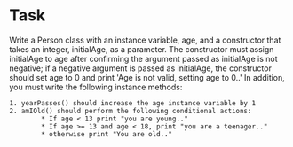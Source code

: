 # Task
Write a Person class with an instance variable, age, 
and a constructor that takes an integer, initialAge, as a parameter. 
The constructor must assign initialAge to age after confirming the argument passed as initialAge is not negative; 
if a negative argument is passed as initialAge, the constructor should set age to 0
and print 'Age is not valid, setting age to 0..'
 In addition, you must write the following instance methods:

    1. yearPasses() should increase the age instance variable by 1
    2. amIOld() should perform the following conditional actions:
            * If age < 13 print "you are young.."
            * If age >= 13 and age < 18, print "you are a teenager.."  
            * otherwise print "You are old.." 
            
            
